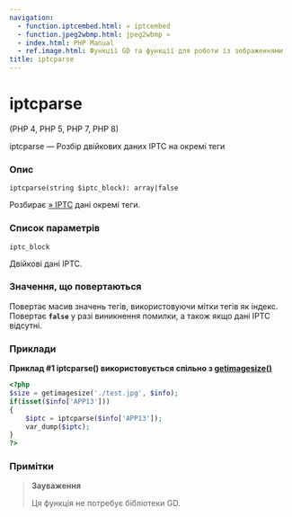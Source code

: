```yaml
---
navigation:
  - function.iptcembed.html: « iptcembed
  - function.jpeg2wbmp.html: jpeg2wbmp »
  - index.html: PHP Manual
  - ref.image.html: Функції GD та функції для роботи із зображеннями
title: iptcparse
---
```

# iptcparse

(PHP 4, PHP 5, PHP 7, PHP 8)

iptcparse — Розбір двійкових даних IPTC на окремі теги

### Опис

```methodsynopsis
iptcparse(string $iptc_block): array|false
```

Розбирає [» IPTC](http://www.iptc.org/) дані окремі теги.

### Список параметрів

`iptc_block`

Двійкові дані IPTC.

### Значення, що повертаються

Повертає масив значень тегів, використовуючи мітки тегів як індекс. Повертає **`false`** у разі виникнення помилки, а також якщо дані IPTC відсутні.

### Приклади

**Приклад #1 iptcparse() використовується спільно з [getimagesize()](function.getimagesize.md)**

```php
<?php
$size = getimagesize('./test.jpg', $info);
if(isset($info['APP13']))
{
    $iptc = iptcparse($info['APP13']);
    var_dump($iptc);
}
?>
```

### Примітки

> **Зауваження**
> 
> Ця функція не потребує бібліотеки GD.
